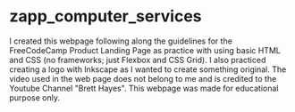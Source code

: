 # zapp_computer_services
I created this webpage following along the guidelines for the FreeCodeCamp Product Landing Page as practice with using basic HTML and CSS (no frameworks; just Flexbox and CSS Grid). I also practiced creating a logo with Inkscape as I wanted to create something original. The video used in the web page does not belong to me and is credited to the Youtube Channel "Brett Hayes". This webpage was made for educational purpose only.
